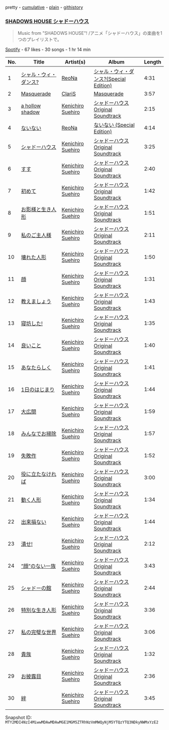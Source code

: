 pretty - [cumulative](/playlists/cumulative/37i9dQZF1DX01BMYuRJG8i.md) - [plain](/playlists/plain/37i9dQZF1DX01BMYuRJG8i) - [githistory](https://github.githistory.xyz/mackorone/spotify-playlist-archive/blob/main/playlists/plain/37i9dQZF1DX01BMYuRJG8i)

### [SHADOWS HOUSE シャドーハウス](https://open.spotify.com/playlist/37i9dQZF1DX01BMYuRJG8i)

> Music from "SHADOWS HOUSE"! /アニメ「シャドーハウス」の楽曲を1つのプレイリストで。

[Spotify](https://open.spotify.com/user/spotify) - 67 likes - 30 songs - 1 hr 14 min

| No. | Title | Artist(s) | Album | Length |
|---|---|---|---|---|
| 1 | [シャル・ウィ・ダンス?](https://open.spotify.com/track/0rBTz8QXqqKSoNGvv1kVf4) | [ReoNa](https://open.spotify.com/artist/2SIBY7Jwq1kYng12Zguo3C) | [シャル・ウィ・ダンス?\(Special Edition\)](https://open.spotify.com/album/3uZkJY4VIWYjPtE7FbWpH9) | 4:31 |
| 2 | [Masquerade](https://open.spotify.com/track/2NZ0LH20J4E7XiHdTMPsm5) | [ClariS](https://open.spotify.com/artist/5htVtReJ3NAwcAdxdHpim3) | [Masquerade](https://open.spotify.com/album/0pd3XK1IV3sHiJeQYselxG) | 3:57 |
| 3 | [a hollow shadow](https://open.spotify.com/track/6qg86i2yfgPhmMdhz8K32c) | [Kenichiro Suehiro](https://open.spotify.com/artist/2OyKkjeWOmxlp8LwpQqRP1) | [シャドーハウス Original Soundtrack](https://open.spotify.com/album/38qGUCDSRpHe7MSpccrkgC) | 2:15 |
| 4 | [ないない](https://open.spotify.com/track/2lD8rPegYoYC1WucU3vU1W) | [ReoNa](https://open.spotify.com/artist/2SIBY7Jwq1kYng12Zguo3C) | [ないない \(Special Edition\)](https://open.spotify.com/album/6HD7Zt2IlhBzbOankRvipw) | 4:14 |
| 5 | [シャドーハウス](https://open.spotify.com/track/7C2UiCqR5OC0gcXvV3xIuc) | [Kenichiro Suehiro](https://open.spotify.com/artist/2OyKkjeWOmxlp8LwpQqRP1) | [シャドーハウス Original Soundtrack](https://open.spotify.com/album/38qGUCDSRpHe7MSpccrkgC) | 3:25 |
| 6 | [すす](https://open.spotify.com/track/6RcWaQ3sDzyeAthvKFKpfy) | [Kenichiro Suehiro](https://open.spotify.com/artist/2OyKkjeWOmxlp8LwpQqRP1) | [シャドーハウス Original Soundtrack](https://open.spotify.com/album/38qGUCDSRpHe7MSpccrkgC) | 2:40 |
| 7 | [初めて](https://open.spotify.com/track/40NlZUMs7UgpLEaBa7NVS8) | [Kenichiro Suehiro](https://open.spotify.com/artist/2OyKkjeWOmxlp8LwpQqRP1) | [シャドーハウス Original Soundtrack](https://open.spotify.com/album/38qGUCDSRpHe7MSpccrkgC) | 1:42 |
| 8 | [お影様と生き人形](https://open.spotify.com/track/2I5eCafdTDygKIPqCF9x0C) | [Kenichiro Suehiro](https://open.spotify.com/artist/2OyKkjeWOmxlp8LwpQqRP1) | [シャドーハウス Original Soundtrack](https://open.spotify.com/album/38qGUCDSRpHe7MSpccrkgC) | 1:51 |
| 9 | [私のご主人様](https://open.spotify.com/track/7JaUJZ3wxnAXD9iyvrHpAr) | [Kenichiro Suehiro](https://open.spotify.com/artist/2OyKkjeWOmxlp8LwpQqRP1) | [シャドーハウス Original Soundtrack](https://open.spotify.com/album/38qGUCDSRpHe7MSpccrkgC) | 2:11 |
| 10 | [壊れた人形](https://open.spotify.com/track/1HHiyjXTxorDGIvklmqQfJ) | [Kenichiro Suehiro](https://open.spotify.com/artist/2OyKkjeWOmxlp8LwpQqRP1) | [シャドーハウス Original Soundtrack](https://open.spotify.com/album/38qGUCDSRpHe7MSpccrkgC) | 1:50 |
| 11 | [顔](https://open.spotify.com/track/59NiYwTyvLQS7KTx8DHNBC) | [Kenichiro Suehiro](https://open.spotify.com/artist/2OyKkjeWOmxlp8LwpQqRP1) | [シャドーハウス Original Soundtrack](https://open.spotify.com/album/38qGUCDSRpHe7MSpccrkgC) | 1:31 |
| 12 | [教えましょう](https://open.spotify.com/track/68Ma0UfNWc7Rt5RTDfCKXW) | [Kenichiro Suehiro](https://open.spotify.com/artist/2OyKkjeWOmxlp8LwpQqRP1) | [シャドーハウス Original Soundtrack](https://open.spotify.com/album/38qGUCDSRpHe7MSpccrkgC) | 1:43 |
| 13 | [寝坊した!](https://open.spotify.com/track/4jPitGtfxHy5pVpSpO0wk4) | [Kenichiro Suehiro](https://open.spotify.com/artist/2OyKkjeWOmxlp8LwpQqRP1) | [シャドーハウス Original Soundtrack](https://open.spotify.com/album/38qGUCDSRpHe7MSpccrkgC) | 1:35 |
| 14 | [良いこと](https://open.spotify.com/track/5niSiTKiHDBEDotG5Kb7K2) | [Kenichiro Suehiro](https://open.spotify.com/artist/2OyKkjeWOmxlp8LwpQqRP1) | [シャドーハウス Original Soundtrack](https://open.spotify.com/album/38qGUCDSRpHe7MSpccrkgC) | 1:40 |
| 15 | [あなたらしく](https://open.spotify.com/track/6lplVHnbe2M0EvBGspLKqM) | [Kenichiro Suehiro](https://open.spotify.com/artist/2OyKkjeWOmxlp8LwpQqRP1) | [シャドーハウス Original Soundtrack](https://open.spotify.com/album/38qGUCDSRpHe7MSpccrkgC) | 1:41 |
| 16 | [1日のはじまり](https://open.spotify.com/track/21bkJ3JE2uh8xavA5RwFf8) | [Kenichiro Suehiro](https://open.spotify.com/artist/2OyKkjeWOmxlp8LwpQqRP1) | [シャドーハウス Original Soundtrack](https://open.spotify.com/album/38qGUCDSRpHe7MSpccrkgC) | 1:44 |
| 17 | [大広間](https://open.spotify.com/track/3adFmDnsgEnDgpOXKGNMou) | [Kenichiro Suehiro](https://open.spotify.com/artist/2OyKkjeWOmxlp8LwpQqRP1) | [シャドーハウス Original Soundtrack](https://open.spotify.com/album/38qGUCDSRpHe7MSpccrkgC) | 1:59 |
| 18 | [みんなでお掃除](https://open.spotify.com/track/4ZDSGCZVuxbeY7HtjWi9U1) | [Kenichiro Suehiro](https://open.spotify.com/artist/2OyKkjeWOmxlp8LwpQqRP1) | [シャドーハウス Original Soundtrack](https://open.spotify.com/album/38qGUCDSRpHe7MSpccrkgC) | 1:57 |
| 19 | [失敗作](https://open.spotify.com/track/7jlaHTNynlWpYVdbrvitha) | [Kenichiro Suehiro](https://open.spotify.com/artist/2OyKkjeWOmxlp8LwpQqRP1) | [シャドーハウス Original Soundtrack](https://open.spotify.com/album/38qGUCDSRpHe7MSpccrkgC) | 1:52 |
| 20 | [役に立たなければ](https://open.spotify.com/track/21ZXBywbD7uPKHaVPlYmYD) | [Kenichiro Suehiro](https://open.spotify.com/artist/2OyKkjeWOmxlp8LwpQqRP1) | [シャドーハウス Original Soundtrack](https://open.spotify.com/album/38qGUCDSRpHe7MSpccrkgC) | 3:00 |
| 21 | [動く人形](https://open.spotify.com/track/5EiI35mVB0myTcZOr3gWUz) | [Kenichiro Suehiro](https://open.spotify.com/artist/2OyKkjeWOmxlp8LwpQqRP1) | [シャドーハウス Original Soundtrack](https://open.spotify.com/album/38qGUCDSRpHe7MSpccrkgC) | 1:34 |
| 22 | [出来損ない](https://open.spotify.com/track/7AjE5Zu1TTvpHyyDQJymez) | [Kenichiro Suehiro](https://open.spotify.com/artist/2OyKkjeWOmxlp8LwpQqRP1) | [シャドーハウス Original Soundtrack](https://open.spotify.com/album/38qGUCDSRpHe7MSpccrkgC) | 1:44 |
| 23 | [潰せ!](https://open.spotify.com/track/2kfREcC05PBb2NzSYcsMGJ) | [Kenichiro Suehiro](https://open.spotify.com/artist/2OyKkjeWOmxlp8LwpQqRP1) | [シャドーハウス Original Soundtrack](https://open.spotify.com/album/38qGUCDSRpHe7MSpccrkgC) | 2:12 |
| 24 | [”顔”のない一族](https://open.spotify.com/track/6KWLCpYzVksCw46QCGMnqI) | [Kenichiro Suehiro](https://open.spotify.com/artist/2OyKkjeWOmxlp8LwpQqRP1) | [シャドーハウス Original Soundtrack](https://open.spotify.com/album/38qGUCDSRpHe7MSpccrkgC) | 3:43 |
| 25 | [シャドーの館](https://open.spotify.com/track/0IR8lf2WmapKwxpfZL2YBc) | [Kenichiro Suehiro](https://open.spotify.com/artist/2OyKkjeWOmxlp8LwpQqRP1) | [シャドーハウス Original Soundtrack](https://open.spotify.com/album/38qGUCDSRpHe7MSpccrkgC) | 2:44 |
| 26 | [特別な生き人形](https://open.spotify.com/track/74dz2zIV0UgLr976EDGXSi) | [Kenichiro Suehiro](https://open.spotify.com/artist/2OyKkjeWOmxlp8LwpQqRP1) | [シャドーハウス Original Soundtrack](https://open.spotify.com/album/38qGUCDSRpHe7MSpccrkgC) | 3:36 |
| 27 | [私の完璧な世界](https://open.spotify.com/track/4FmFUmo0Iy7e2Y5FqLggWv) | [Kenichiro Suehiro](https://open.spotify.com/artist/2OyKkjeWOmxlp8LwpQqRP1) | [シャドーハウス Original Soundtrack](https://open.spotify.com/album/38qGUCDSRpHe7MSpccrkgC) | 3:06 |
| 28 | [貴族](https://open.spotify.com/track/2UrtA7zJhEJjdvqzrUBdSJ) | [Kenichiro Suehiro](https://open.spotify.com/artist/2OyKkjeWOmxlp8LwpQqRP1) | [シャドーハウス Original Soundtrack](https://open.spotify.com/album/38qGUCDSRpHe7MSpccrkgC) | 1:32 |
| 29 | [お披露目](https://open.spotify.com/track/5eoZ1f0hIRagC9F8mndbMv) | [Kenichiro Suehiro](https://open.spotify.com/artist/2OyKkjeWOmxlp8LwpQqRP1) | [シャドーハウス Original Soundtrack](https://open.spotify.com/album/38qGUCDSRpHe7MSpccrkgC) | 2:36 |
| 30 | [絆](https://open.spotify.com/track/1IgwadWZVzEuxIeEKltLW0) | [Kenichiro Suehiro](https://open.spotify.com/artist/2OyKkjeWOmxlp8LwpQqRP1) | [シャドーハウス Original Soundtrack](https://open.spotify.com/album/38qGUCDSRpHe7MSpccrkgC) | 3:45 |

Snapshot ID: `MTY2MDI4NzI4MiwwMDAwMDAwMGE1MGM5ZTRhNzVmMWQyNjM5YTQzYTQ3NDkyNWMxYzE2`
